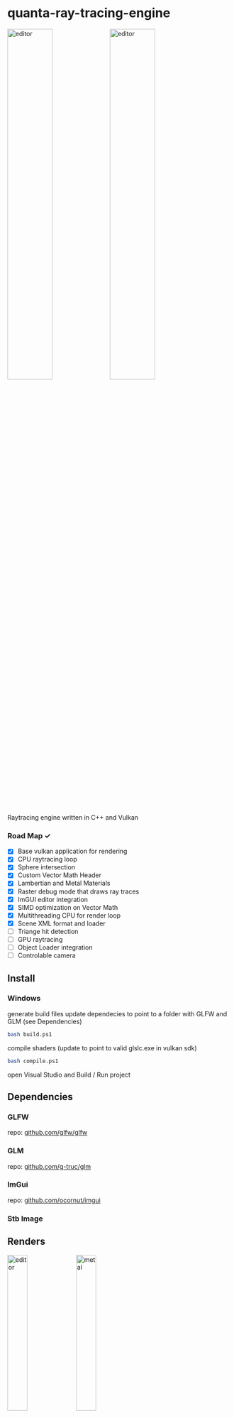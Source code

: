 # quanta-ray-tracing-engine

<img src="https://github.com/user-attachments/assets/fd9ac18d-792f-44a3-8e1a-e0da5fd6536d" alt="editor" width="45%" height="auto">
<img src="https://github.com/user-attachments/assets/e5225cae-c3ad-44bc-8753-1c21b4dd43ad" alt="editor" width="45%" height="auto">

Raytracing engine written in C++ and Vulkan

### Road Map ✓

-   [x] Base vulkan application for rendering
-   [x] CPU raytracing loop
-   [x] Sphere intersection
-   [x] Custom Vector Math Header
-   [x] Lambertian and Metal Materials
-   [x] Raster debug mode that draws ray traces
-   [x] ImGUI editor integration
-   [x] SIMD optimization on Vector Math
-   [x] Multithreading CPU for render loop
-   [x] Scene XML format and loader
-   [ ] Triange hit detection
-   [ ] GPU raytracing
-   [ ] Object Loader integration
-   [ ] Controlable camera

## Install

### Windows

generate build files
update dependecies to point to a folder with GLFW and GLM (see Dependencies)

```bash
bash build.ps1

```

compile shaders (update to point to valid glslc.exe in vulkan sdk)

```bash
bash compile.ps1

```

open Visual Studio and Build / Run project

## Dependencies

### GLFW

repo: [github.com/glfw/glfw](https://github.com/glfw/glfw.git)

### GLM

repo: [github.com/g-truc/glm](https://github.com/g-truc/glm)

### ImGui

repo: [github.com/ocornut/imgui](https://github.com/ocornut/imgui)

### Stb Image

## Renders

<img src="https://github.com/user-attachments/assets/f20ffde5-9668-4cd0-a644-08284b64cc89" alt="editor" width="30%" height="auto">
<img src="https://github.com/user-attachments/assets/37113925-4ee4-4ae2-aa66-45d0e991c627" alt="metal" width="30%" height="auto">
